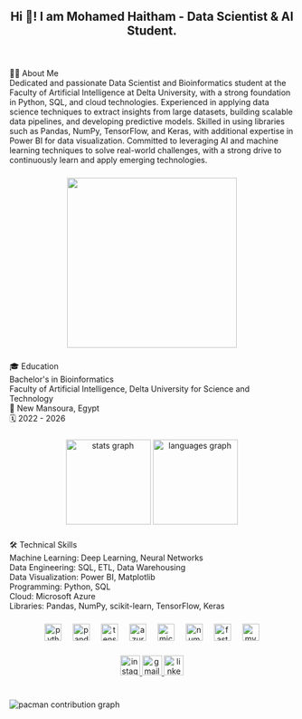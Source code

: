 <h2 align="center">Hi 👋! I am Mohamed Haitham - Data Scientist & AI Student.</h2>

###

<br clear="both">

<p align="left">🧑‍💻 About Me<br>Dedicated and passionate Data Scientist and Bioinformatics student at the Faculty of Artificial Intelligence at Delta University, with a strong foundation in Python, SQL, and cloud technologies. Experienced in applying data science techniques to extract insights from large datasets, building scalable data pipelines, and developing predictive models. Skilled in using libraries such as Pandas, NumPy, TensorFlow, and Keras, with additional expertise in Power BI for data visualization. Committed to leveraging AI and machine learning techniques to solve real-world challenges, with a strong drive to continuously learn and apply emerging technologies.</p>

###

<div align="center">
  <img height="300" src="https://i.pinimg.com/originals/90/70/32/9070324cdfc07c68d60eed0c39e77573.gif"  />
</div>

###

<p align="left">🎓 Education<br>Bachelor's in Bioinformatics<br>Faculty of Artificial Intelligence, Delta University for Science and Technology<br>📍 New Mansoura, Egypt<br>🗓️ 2022 - 2026</p>

###

<div align="center">
  <img src="https://github-readme-stats.vercel.app/api?username=mohamedhaitham22&hide_title=false&hide_rank=false&show_icons=true&include_all_commits=true&count_private=true&disable_animations=false&theme=dracula&locale=en&hide_border=false" height="150" alt="stats graph"  />
  <img src="https://github-readme-stats.vercel.app/api/top-langs?username=mohamedhaitham22&locale=en&hide_title=false&layout=compact&card_width=320&langs_count=5&theme=dracula&hide_border=false" height="150" alt="languages graph"  />
</div>

###

<p align="left">🛠️ Technical Skills<br>Machine Learning: Deep Learning, Neural Networks<br>Data Engineering: SQL, ETL, Data Warehousing<br>Data Visualization: Power BI, Matplotlib<br>Programming: Python, SQL<br>Cloud: Microsoft Azure<br>Libraries: Pandas, NumPy, scikit-learn, TensorFlow, Keras</p>

###

<div align="center">
  <img src="https://cdn.jsdelivr.net/gh/devicons/devicon/icons/python/python-original.svg" height="30" alt="python logo"  />
  <img width="12" />
  <img src="https://cdn.jsdelivr.net/gh/devicons/devicon/icons/pandas/pandas-original.svg" height="30" alt="pandas logo"  />
  <img width="12" />
  <img src="https://cdn.jsdelivr.net/gh/devicons/devicon/icons/tensorflow/tensorflow-original.svg" height="30" alt="tensorflow logo"  />
  <img width="12" />
  <img src="https://cdn.jsdelivr.net/gh/devicons/devicon/icons/azure/azure-original.svg" height="30" alt="azure logo"  />
  <img width="12" />
  <img src="https://cdn.jsdelivr.net/gh/devicons/devicon/icons/microsoftsqlserver/microsoftsqlserver-plain.svg" height="30" alt="microsoftsqlserver logo"  />
  <img width="12" />
  <img src="https://cdn.jsdelivr.net/gh/devicons/devicon/icons/numpy/numpy-original.svg" height="30" alt="numpy logo"  />
  <img width="12" />
  <img src="https://cdn.jsdelivr.net/gh/devicons/devicon/icons/fastapi/fastapi-original.svg" height="30" alt="fastapi logo"  />
  <img width="12" />
  <img src="https://cdn.jsdelivr.net/gh/devicons/devicon/icons/mysql/mysql-original.svg" height="30" alt="mysql logo"  />
</div>

###

<div align="center">
  <a href="mo7amed_yamani" target="_blank">
    <img src="https://img.shields.io/static/v1?message=Instagram&logo=instagram&label=&color=E4405F&logoColor=white&labelColor=&style=for-the-badge" height="35" alt="instagram logo"  />
  </a>
  <a href="mo7amed.yamani@gmail.com" target="_blank">
    <img src="https://img.shields.io/static/v1?message=Gmail&logo=gmail&label=&color=D14836&logoColor=white&labelColor=&style=for-the-badge" height="35" alt="gmail logo"  />
  </a>
  <a href="https://www.linkedin.com/in/mohamed-yamani-48353a255" target="_blank">
    <img src="https://img.shields.io/static/v1?message=LinkedIn&logo=linkedin&label=&color=0077B5&logoColor=white&labelColor=&style=for-the-badge" height="35" alt="linkedin logo"  />
  </a>
</div>

###

<br clear="both">

<picture>
  <source media="(prefers-color-scheme: dark)" srcset="https://raw.githubusercontent.com/mohamedhaitham22/mohamedhaitham22/output/pacman-contribution-graph-dark.svg">
  <source media="(prefers-color-scheme: light)" srcset="https://raw.githubusercontent.com/mohamedhaitham22/mohamedhaitham22/output/pacman-contribution-graph.svg">
  <img alt="pacman contribution graph" src="https://raw.githubusercontent.com/mohamedhaitham22/mohamedhaitham22/output/pacman-contribution-graph.svg">
</picture>

###

